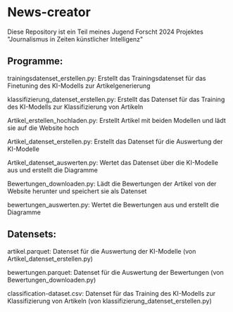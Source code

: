 # News-creator

Diese Repository ist ein Teil meines Jugend Forscht 2024 Projektes "Journalismus in Zeiten künstlicher Intelligenz"

## Programme:
trainingsdatenset_erstellen.py: Erstellt das Trainingsdatenset für das Finetuning des KI-Modells zur Artikelgenerierung

klassifizierung_datenset_erstellen.py: Erstellt das Datenset für das Training des KI-Modells zur Klassifizierung von Artikeln

Artikel_erstellen_hochladen.py: Erstellt Artikel mit beiden Modellen und lädt sie auf die Website hoch

Artikel_datenset_erstellen.py: Erstellt das Datenset für die Auswertung der KI-Modelle

Artikel_datenset_auswerten.py: Wertet das Datenset über die KI-Modelle aus und erstellt die Diagramme

Bewertungen_downloaden.py: Lädt die Bewertungen der Artikel von der Website herunter und speichert sie als Datenset

bewertungen_auswerten.py: Wertet die Bewertungen aus und erstellt die Diagramme

## Datensets:
artikel.parquet: Datenset für die Auswertung der KI-Modelle (von Artikel_datenset_erstellen.py)

bewertungen.parquet: Datenset für die Auswertung der Bewertungen (von Bewertungen_downloaden.py)

classification-dataset.csv: Datenset für das Training des KI-Modells zur Klassifizierung von Artikeln (von klassifizierung_datenset_erstellen.py)
